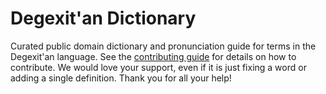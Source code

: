 
# Degexit'an Dictionary

Curated public domain dictionary and pronunciation guide for terms in the Degexit'an language. See the [contributing guide](https://github.com/drumworkteam/term/blob/make/.github/contributing.md) for details on how to contribute. We would love your support, even if it is just fixing a word or adding a single definition. Thank you for all your help!